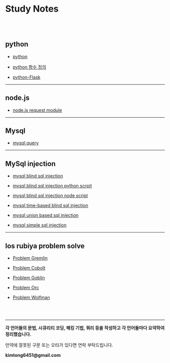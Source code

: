 # Study Notes

<br>

<br>

## python

+ [python](https://github.com/kimminwyk/Study-notes/tree/master/Python)

+ [python 함수 정의](https://github.com/kimminwyk/Study-notes/tree/master/Python/Python-def)

+ [python-Flask](https://github.com/kimminwyk/Study-notes/tree/master/Python/Python-Flask)

* * *

## node.js

+ [node.js request module](https://github.com/kimminwyk/Study-notes/tree/master/Node.js/request)

* * *

## Mysql

+ [mysql query](https://github.com/kimminwyk/Study-notes/tree/master/MYSQL/MYSQL-Query)

* * *

## MySql injection

+ [mysql blind sql injection](https://github.com/kimminwyk/Study-notes/tree/master/MYSQL/MYSQL-SQL-injection/time-based-sql-injection)

+ [mysql blind sql injection python scrpit](https://github.com/kimminwyk/Study-notes/tree/master/MYSQL/MYSQL-SQL-injection/blind-sql-injection)

+ [mysql blind sql injection node script](https://github.com/kimminwyk/Study-notes/blob/master/MYSQL/MYSQL-SQL-injection/blind-sql-injection/blind-sql-injection-node_js-script.md)

+ [mysql time-based blind sql injection](https://github.com/kimminwyk/Study-notes/tree/master/MYSQL/MYSQL-SQL-injection/time-based-blind-sql-injection)

+ [mysql union based sql injection](https://github.com/kimminwyk/Study-notes/tree/master/MYSQL/MYSQL-SQL-injection/union-sql-injection)

+ [mysql simple sql injection](https://github.com/kimminwyk/Study-notes/tree/master/MYSQL/MYSQL-SQL-injection/simple-sql-injection)


* * *

## los rubiya problem solve

+ [Problem Gremlin](https://github.com/kimminwyk/Study-notes/tree/master/los-rubiya-kr-problem-solving/1-gremlin)

+ [Problem Cobolt](https://github.com/kimminwyk/Study-notes/tree/master/los-rubiya-kr-problem-solving/2-cobolt)

+ [Problem Goblin](https://github.com/kimminwyk/Study-notes/tree/master/los-rubiya-kr-problem-solving/3-goblin)

+ [Problem Orc](https://github.com/kimminwyk/Study-notes/tree/master/los-rubiya-kr-problem-solving/4-orc)

+ [Problem Wolfman](https://github.com/kimminwyk/Study-notes/tree/master/los-rubiya-kr-problem-solving/5-wolfman)

<br><br>

* * *

__각 언어들의 문법, 시큐리티 코딩, 해킹 기법, 쿼리 등을 작성하고 각 언어들마다 요약하여 정리했습니다.__


만약에 잘못된 구문 또는 오타가 있다면 연락 부탁드립니다.

__kimtong6451@gmail.com__
